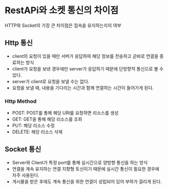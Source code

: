# RestAPi와 소켓 통신의 차이점

HTTP와 Socket의 가장 큰 차이점은 접속을 유지하는지의 여부

## Http 통신

- client의 요청이 있을 때만 서버가 응답하여 해당 정보를 전송하고 곧바로 연결을 종료하는 방식
- client가 요청을 보낸 경우에만 server가 응답하기 때문에 단방향적 통신으로 볼 수 있다.
- server가 client로 요청을 보낼 수는 없다.
- 요청을 보낼 때, 내용을 기다리는 시간과 함께 연결하는 시간이 들어가게 된다.

### Http Method

- POST: POST를 통해 해당 URI를 요청하면 리소스를 생성
- GET: GET을 통해 해당 리소스를 조회
- PUT: 해당 리소스 수정
- DELETE: 해당 리소스 삭제

## Socket 통신

- Server와 Client가 특정 port를 통해 실시간으로 양방향 통신을 하는 방식
- 연결을 계속 유지하는 연결 지향형 토신이기 때문에 실시간 통신이 필요한 경우에 자주 사용된다.
- 게시물을 받은 후에도 계속 통신을 위한 연결이 성립되어 있어 부하가 걸리게 된다.
